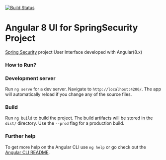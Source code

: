 [![Build Status](https://travis-ci.com/pavankjadda/SpringSecurity-SpringData-UI.svg?branch=master)](https://travis-ci.com/pavankjadda/SpringSecurity-SpringData-UI)

# Angular 8 UI for SpringSecurity Project

[Spring Security](https://github.com/pavankjadda/SpringSecurity-SpringData) project User Interface developed with Angular(8.x)


### How to  Run?
### Development server

Run `ng serve` for a dev server. Navigate to `http://localhost:4200/`. The app will automatically reload if you change any of the source files.

### Build

Run `ng build` to build the project. The build artifacts will be stored in the `dist/` directory. Use the `--prod` flag for a production build.


### Further help

To get more help on the Angular CLI use `ng help` or go check out the [Angular CLI README](https://github.com/angular/angular-cli/blob/master/README.md).
